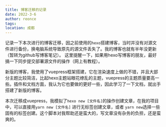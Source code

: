 ```yaml
---
title: 博客迁移的记录
date: 2022-3-6
author: reonce
tags: 
location: 成都  
---
```


记录一下本次进行的博客迁移，因之前使用的`hexo`搭建博客，当时并没有对源文件进行备份，换电脑系统导致原先的源文件丢失了。我的博客也就有半年没更新（暂转为github写博客笔记）。
这里提醒一下，如果用hexo写博客的朋友，最好搞一下同步提交部署源文件的操作（网上有教程）。

新版的博客，我使用了vuepress框架搭建，它在渲染速度上做的不错，并且大部分主题比较简洁，比起hexo主题站眼花缭乱的主题，vuepress的主题质量要高一些。插件和文档方面，我认为它也要做的更好一些，因此学习了一下文档，就出手搭建了新版的博客。

本次迁移成vuepress，我模拟了`hexo new [文件名]`的操作创建文章，在我的项目中，可以直接用`yarn new [文件名]` 进行无标签创建文章，或者 `yarn new`选择一些固有的标签创建。这个脚本对我帮助还是蛮大的，写文章没有杂务的负担，还是蛮爽的。
